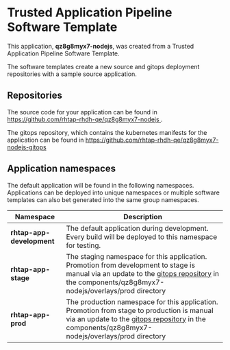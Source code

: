# Trusted Application Pipeline Software Template

This application, **qz8g8myx7-nodejs**, was created from a Trusted Application Pipeline Software Template.

The software templates create a new source and gitops deployment repositories with a sample source application. 

## Repositories

The source code for your application can be found in [https://github.com/rhtap-rhdh-qe/qz8g8myx7-nodejs ](https://github.com/rhtap-rhdh-qe/qz8g8myx7-nodejs ).
 
The gitops repository, which contains the kubernetes manifests for the application can be found in 
[https://github.com/rhtap-rhdh-qe/qz8g8myx7-nodejs-gitops ](https://github.com/rhtap-rhdh-qe/qz8g8myx7-nodejs-gitops ) 

## Application namespaces 

The default application will be found in the following namespaces. Applications can be deployed into unique namespaces or multiple software templates can also bet generated into the same group namespaces.  

|  Namespace   |  Description   |  
| -------- | -------- |   
| **rhtap-app-development** | The default application during development. Every build will be deployed to this namespace for testing. | 
| **rhtap-app-stage** | The staging namespace for this application. Promotion from development to stage is manual via an update to the [gitops repository](https://github.com/rhtap-rhdh-qe/qz8g8myx7-nodejs-gitops ) in the components/qz8g8myx7-nodejs/overlays/prod directory |  
| **rhtap-app-prod** | The production namespace for this application. Promotion from stage to production is manual via an update to the [gitops repository](https://github.com/rhtap-rhdh-qe/qz8g8myx7-nodejs-gitops ) in the components/qz8g8myx7-nodejs/overlays/prod directory | 